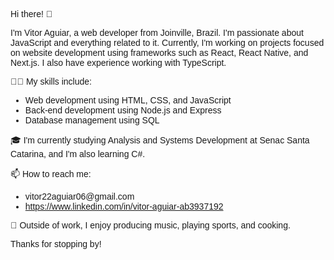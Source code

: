 <div style="font-family: sans-serif;">
  <p>Hi there! 👋</p>
  <p>I'm Vitor Aguiar, a web developer from Joinville, Brazil. I'm passionate about JavaScript and everything related to it. Currently, I'm working on projects focused on website development using frameworks such as React, React Native, and Next.js. I also have experience working with TypeScript.</p>
  <p>👨‍💻 My skills include:</p>
  <ul>
    <li>Web development using HTML, CSS, and JavaScript</li>
    <li>Back-end development using Node.js and Express</li>
    <li>Database management using SQL</li>
  </ul>
  <p>🎓 I'm currently studying Analysis and Systems Development at Senac Santa Catarina, and I'm also learning C#.</p>
  <p>📫 How to reach me:</p>
  <ul>
    <li>vitor22aguiar06@gmail.com</li>
    <li><a href="https://www.linkedin.com/in/vitor-aguiar-ab3937192">https://www.linkedin.com/in/vitor-aguiar-ab3937192</a></li>
  </ul>
  <p>🎵 Outside of work, I enjoy producing music, playing sports, and cooking.</p>
  <p>Thanks for stopping by!</p>
</div>
